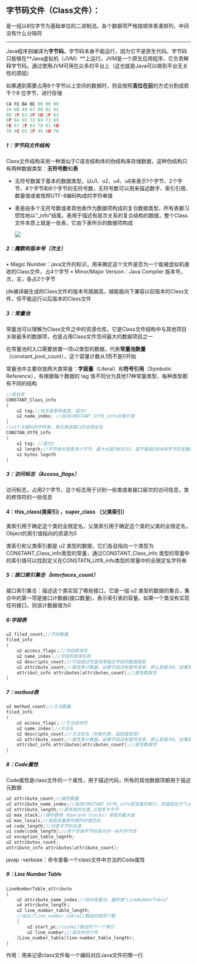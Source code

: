 ## 字节码文件（Class文件）：

​	是一组以8位字节为基础单位的二进制流。各个数据项严格按顺序景凑排列，中间没有什么分隔符

------

Java程序则编译为**字节码**。字节码本身不能运行，因为它不是原生代码。字节码只能够在**Java虚拟机（JVM）**上运行。JVM是一个原生应用程序，它负责解释字节码。通过使用JVM可用在众多的平台上（这也就是Java可以做到平台无关性的原因）

如果遇到需要占用8个字节以上空间的数据时，则会按照**高位在前**的方式分割成若干个8 位字节，进行存储

```c
CA FE BA BE 00 00 00
34 00 49 07 00 02 01
00 1F 63 6F 6D 2F 63
6F 64 65 72 69 73 69
6E 67 2F 65 78 61 6D
70 6C 65 2F 45 6D 70
```

##### 1：字节码文件结构

​	Class文件结构采用一种类似于C语言结构体的伪结构来存储数据，这种伪结构只有两种数据类型：**无符号数**和**表**

- 无符号数属于基本的数据类型，以u1、u2、u4、u8来表示1个字节、2个字节、4个字节和8个字节的无符号数，无符号数可以用来描述数字、索引引用、数量值或者按照UTF-8编码构成的字符串值

- 表是由多个无符号数或者其他表作为数据项构成的复合数据类型，所有表都习惯性地以“_info”结尾。表用于描述有层次关系的复合结构的数据，整个Class文件本质上就是一张表，它由下表所示的数据项构成

  ![](G:\Java\Java_note\8：JVM\字节码文件中的表.png)

##### 2：魔数和版本号（次主）

• Magic Number：java文件的标识，用来确定这个文件是否为一个能被虚拟机接收的Class文件，占4个字节
• Minor/Major Version：Java Compiler 版本号，次，主，各占2个字节

jdk编译器生成的Class文件的版本号就越高，越能能向下兼容以前版本的Class文件，但不能运行以后版本的Class文件

##### 3：常量池

常量池可以理解为Class文件之中的资源仓库，它是Class文件结构中与其他项目关联最多的数据项，也是占用Class文件空间最大的数据项目之一

在常量池的入口需要放置一项u2类型的数据，代表**常量池数量**（constant_pool_count），这个容量计数从1而不是0开始

常量池中主要存放两大类常量：**字面量**（Literal）和**符号引用**（Symbolic Reference），有根据每个数据的 tag 值不同分为其他17种常量类型，每种类型都有不同的结构

```java
//类信息
CONSTANT_Class_info
{
    u1 tag;//标志是那种类型，值为7
    u2 name_index; //指向CONSTANT_Utf8_info的索引值
}
//utf-8编码的字符串，表示类或接口的全限定名
CONSTAN_Utf8_info
{
	u1 tag; //值为1
	u2 length;//字符串长度是多少字节，最大长度为65535，即不能超过64KB字节的变量或者方法名
	u1 bytes legnth
}
```

##### 3：访问标志（Access_flags）

访问标志，占用2个字节，这个标志用于识别一些类或者接口层次的访问信息，类的修饰符的一些信息

#### 4：this_class(类索引) ，super_class （父类索引）

类索引用于确定这个类的全限定名，父类索引用于确定这个类的父类的全限定名，Object的索引值指向的资源为0

 类索引和父类索引都是 u2 类型的数据，它们各自指向一个类型为CONSTANT_Class_info类型的常量，通过CONSTANT_Class_info 类型的常量中的索引值可以找到定义在CONSTATN_Utf8_info类型的常量中的全限定名字符串

##### 5：接口索引集合（interfaces_count）

接口索引集合：描述这个类实现了哪些接口，它是一组 u2 类型的数据的集合，集合中的第一项是接口计数器(接口数量)，表示索引表的容量。如果一个类没有实现任何接口，则该计数器值为0

##### 6:字段表

```java
u2 filed_count;//字段数量
filed_info
{
	u2 access_flags；//字段修饰符
	u2 name_index；//字段的简单名称
	u2 descripto_count;//字段描述符是用来描述字段的数据类型
	u2 attribute_count;//属性表计数器，如果字段没有额外信息，那么其值为0。如果其值不为0
	attribut_info attributes[attributes_count];//属性数据项
}
```

##### 7：method表

```java
u2 method_count;//方法数量
filed_info
{
	u2 access_flags；//方法修饰符
	u2 name_index；//方法名
	u2 descripto_count;//方法签名（参数列表，返回值类型）
	u2 attribute_count;//属性表计数器，如果字段没有额外信息，那么其值为0。如果其值不为0
	attribut_info attributes[attributes_count];//属性数据项
}
```

##### 8：Code属性

Code属性是class文件的一个属性，用于描述代码，所有的其他数据项都用于描述元数据

```java
u2 attribute_count;//属性数量
u2 attribute_name_index;//指向CONSTANT_Utf8_info型常量的索引，其值固定为“Code”，代表该属性的属性名称
u2 attribute_length;//属性值的长度,占用多大字节
u2 max_stack;//操作数栈（Operand Stacks）深度的最大值
u2 max_locals;//局部变量表所需的存储空间
u4 code_length;//代表字节码长度
u1 code[code_length];//用于存储字节码指令的一系列字节流
u2 exception_table_legnth;
u2 attributes_count;
attribute_info attributes[attribute_count];

```

javap -verbose：命令查看一个class文件中方法的Code属性

##### 9：Line Number Table

```java
LineNumberTable_attribute
{
    u2 attribute_name_index;//指向常量池，最终值“LineNubberTable”
    u4 attribute_length； 
    u2 line_number_table_length;
    //给出了Line_number_table[]数组的成员个数
    {
        u2 start_pc;//code[]数组的下一个索引
        u2 line_number;//源文件的行号
    }Line_number_table[line-number_table_length];
}
```

作用：用来记录class文件每一个编码对应Java文件的哪一行





